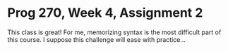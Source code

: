 Prog 270, Week 4, Assignment 2
============

This class is great! For me, memorizing syntax is the most difficult part of this course. I suppose this challenge will ease with practice...